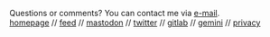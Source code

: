 <span>Questions or comments? You can contact me via <a href="mailto:mail@nihars.com">e-mail</a>.</span>
<br>
<a href="/">homepage</a> //
<a href="/rss.xml">feed</a> //
<a rel="me" href="https://fosstodon.org/@nihars">mastodon</a> //
<a href="https://twitter.com/niharokz">twitter</a> //
<a href="https://gitlab.com/niharokz">gitlab</a> //
<a href="https://proxy.vulpes.one/gemini/capsule.nihars.com">gemini</a> //
<a href="/privacy.html">privacy</a>
